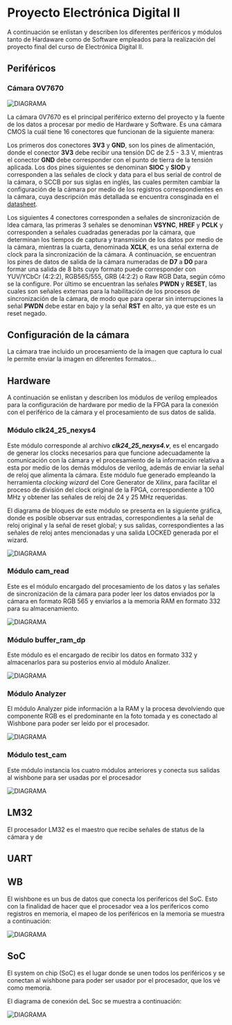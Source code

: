 # Proyecto Electrónica Digital II

A continuación se enlistan y describen los diferentes periféricos y módulos tanto de Hardaware como de Software empleados para la realización del proyecto final del curso de Electrónica Digital II.

## Periféricos

### Cámara OV7670

![DIAGRAMA](./figs/camara-ov7670.jpg)


La cámara 0V7670 es el principal periférico externo del proyecto y la fuente de los datos a procesar por medio de Hardware y Software. Es una cámara CMOS la cuál tiene 16 conectores que funcionan de la siguiente manera:

Los primeros dos conectores **3V3** y **GND**, son los pines de alimentación, donde el conector **3V3** debe recibir una tensión DC de 2.5 - 3.3 V, mientras el conector **GND** debe corresponder con el punto de tierra de la tensión aplicada. Los dos pines siguientes se denominan **SIOC** y **SIOD** y corresponden a las señales de clock y data para el bus serial de control de la cámara, o SCCB por sus siglas en inglés, las cuales permiten cambiar la configuración de la cámara por medio de los registros correspondientes en la cámara, cuya descripción más detallada se encuentra consginada en el [datasheet](https://github.com/unal-edigital2-2019-2/work03-lm32-grupo-1/blob/master/docs/datasheet/OV7670_2006.pdf).

Los siguientes 4 conectores corresponden a señales de sincronización de ldea cámara, las primeras 3 señales se denominan **VSYNC**, **HREF** y **PCLK** y corresponden a señales cuadradas generadas por la cámara, que determinan los tiempos de captura y transmisión de los datos por medio de la cámara, mientras la cuarta, denominada **XCLK**, es una señal externa de clock para la sincronización de la cámara. A continuación, se encuentran los pines de datos de salida de la cámara numeradas de **D7** a **D0** para formar una salida de 8 bits cuyo formato puede corresponder con YUV/YCbCr (4:2:2), RGB565/555, GRB (4:2:2) o Raw RGB Data, según cómo se la configure. Por último se encuentran las señales **PWDN** y **RESET**, las cuales son señales externas para la habilitación de los procesos de sincronización de la cámara, de modo que para operar sin interrupciones la señal **PWDN** debe estar en bajo y la señal **RST** en alto, ya que este es un reset negado.


## Configuración de la cámara
La cámara trae incluido un procesamiento de la imagen que captura lo cual le permite enviar la imagen en diferentes formatos...

## Hardware

A continuación se enlistan y describen los módulos de verilog empleados para la configuración de hardware por medio de la FPGA para la conexión con el periférico de la cámara y el procesamiento de sus datos de salida.

### Módulo clk24_25_nexys4
Este módulo corresponde al archivo ***clk24_25_nexys4.v***, es el encargado de generar los clocks necesarios para que funcione adecuadamente la comunicación con la cámara y el procesamiento de la información relativa a esta por medio de los demás módulos de verilog, además de enviar la señal de reloj que alimenta la cámara. Este módulo fue generado empleando la herramienta *clocking wizard* del Core Generator de Xilinx, para facilitar el proceso de división del clock original de la FPGA, correspondiente a 100 MHz y obtener las señales de reloj de 24 y 25 MHz requeridas.

El diagrama de bloques de este módulo se presenta en la siguiente gráfica, donde es posible observar sus entradas, correspondientes a la señal de reloj original y la señal de reset global; y sus salidas, correspondientes a las señales de reloj antes mencionadas y una salida LOCKED generada por el wizard.

![DIAGRAMA](./figs/clk24_Block.jpeg)


### Módulo cam_read
Este es el módulo encargado del procesamiento de los datos y las señales de sincronización de la cámara para poder leer los datos enviados por la cámara en formato RGB 565 y enviarlos a la memoria RAM en formato 332 para su almacenamiento.

![DIAGRAMA](./figs/read_Block.jpeg)

### Módulo buffer_ram_dp
Este módulo es el encargado de recibir los datos en formato 332 y almacenarlos para su posterios envio al módulo Analizer.

![DIAGRAMA](./figs/Buffer_Block.jpeg)


### Módulo Analyzer
El módulo Analyzer pide información a la RAM y la procesa devolviendo que componente RGB es el predominante en la foto tomada y es conectado al Wishbone para poder ser leído por el procesador.  

![DIAGRAMA](./figs/Analyzer_Block.jpeg)

### Módulo test_cam
Este módulo instancia los cuatro módulos anteriores y conecta sus salidas al wishbone para ser usadas por el procesador

![DIAGRAMA](./figs/Test_Block.jpeg)


## LM32
El procesador LM32 es el maestro que recibe señales de status de la cámara y de 

## UART

## WB

El wishbone es un bus de datos que conecta los perifericos del SoC. Esto con la finalidad de hacer que el procesador vea a los perifericos como registros en memoria, el mapeo de los periféricos en la memoria se muestra a continuación:

![DIAGRAMA](./figs/WB_MemMap.jpeg)

## SoC

El system on chip (SoC) es el lugar donde se unen todos los periféricos y se conectan al wishbone para poder ser usador por el procesador, que los vé como memoria.

El diagrama de conexión deL Soc se muestra a continuación:

![DIAGRAMA](./figs/SoC_Block.jpeg)
